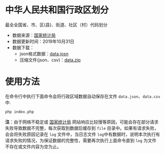 # 中华人民共和国行政区划分

最全全国省、市、区(县)、街道、社区（村）代码划分
* 数据来源：[国家统计局](http://www.stats.gov.cn/tjsj/tjbz/tjyqhdmhcxhfdm/2019/index.html)
* 数据更新时间：2019年10月31日
* 数据下载：
    * json格式数据：[data.josn](./data.json)
    * 压缩文件(json、csv)：[data.zip](./data.zip)

# 使用方法
在命令行中执行下面命令会将行政区域数据自动保存在文件 `data.json`、`data.csv`中.
```php
php index.php
``` 
**注**：由于网络不稳定或 [国家统计局](http://www.stats.gov.cn/tjsj/tjbz/tjyqhdmhcxhfdm/2019/index.html) 网站响应比较慢等原因，可能会存在部分请求失败导致数据不完整，每次获取到数据后缓存到 `file` 目录中。如果有请求失败，会会将失败原因记录在 `log` 文件中，当日志文件 `log`中有数据时，说明本次执行有请求失败的情况，为保证数据的完整性，需要再次执行上面命令直到 `log` 为文件不存在或文件内容为空为止。
